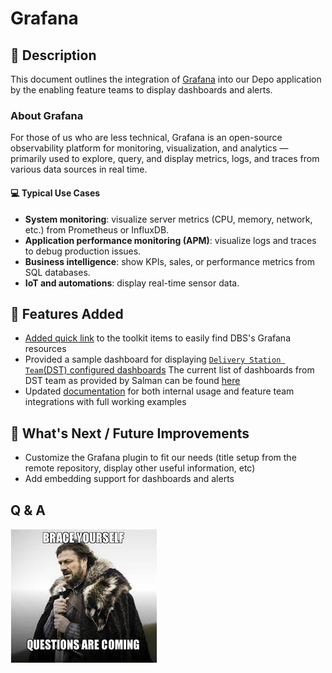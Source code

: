 # Grafana

## 📖 Description
This document outlines the integration of [Grafana](https://grafana.com/) into our Depo application by the enabling feature teams to display dashboards and alerts.

### About Grafana
For those of us who are less technical, Grafana is an open-source observability platform for monitoring, visualization, and analytics — primarily used to
explore, query, and display metrics, logs, and traces from various data sources in real time.

#### 💻 Typical Use Cases

- **System monitoring**: visualize server metrics (CPU, memory, network, etc.) from Prometheus or InfluxDB.
- **Application performance monitoring (APM)**: visualize logs and traces to debug production issues.
- **Business intelligence**: show KPIs, sales, or performance metrics from SQL databases.
- **IoT and automations**: display real-time sensor data.

## 🎯 Features Added

- [Added quick link](https://depo-portal-ui-tooling.tst.tog.azure.dsb.dk) to the toolkit items to easily find DBS's Grafana resources
- Provided a sample dashboard for displaying [`Delivery Station Team`(DST) configured dashboards](https://depo-portal-ui-tooling.tst.tog.azure.dsb.dk/catalog/default/component/frantz-test-md)
The current list of dashboards from DST team as provided by Salman can be found [here](https://grafana.azure.dsb.dk/dashboards/f/bey91x9bolb7ka/?orgId=1)
- Updated [documentation](https://github.com/DanskeStatsbaner/depo-dev-portal/blob/main/docs/plugins.md#grafana) for both internal usage and feature team integrations with full working examples

## 🎉 What's Next / Future Improvements
- Customize the Grafana plugin to fit our needs (title setup from the remote repository, display other useful information, etc)
- Add embedding support for dashboards and alerts

## Q & A
![img.png](img.png)
